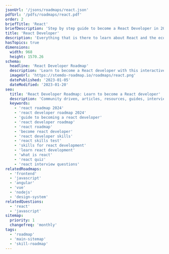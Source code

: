 ```yaml
---
jsonUrl: '/jsons/roadmaps/react.json'
pdfUrl: '/pdfs/roadmaps/react.pdf'
order: 2
briefTitle: 'React'
briefDescription: 'Step by step guide to become a React Developer in 2024'
title: 'React Developer'
description: 'Everything that is there to learn about React and the ecosystem in 2024.'
hasTopics: true
dimensions:
  width: 968
  height: 1570.26
schema:
  headline: 'React Developer Roadmap'
  description: 'Learn to become a React developer with this interactive step by step guide in 2024. We also have resources and short descriptions attached to the roadmap items so you can get everything you want to learn in one place.'
  imageUrl: 'https://stemdo-roadmap.io/roadmaps/react.png'
  datePublished: '2023-01-05'
  dateModified: '2023-01-20'
seo:
  title: 'React Developer Roadmap: Learn to become a React developer'
  description: 'Community driven, articles, resources, guides, interview questions, quizzes for react development. Learn to become a modern React developer by following the steps, skills, resources and guides listed in this roadmap.'
  keywords:
    - 'react roadmap 2024'
    - 'react developer roadmap 2024'
    - 'guide to becoming a react developer'
    - 'react developer roadmap'
    - 'react roadmap'
    - 'become react developer'
    - 'react developer skills'
    - 'react skills test'
    - 'skills for react development'
    - 'learn react development'
    - 'what is react'
    - 'react quiz'
    - 'react interview questions'
relatedRoadmaps:
  - 'frontend'
  - 'javascript'
  - 'angular'
  - 'vue'
  - 'nodejs'
  - 'design-system'
relatedQuestions:
  - 'react'
  - 'javascript'
sitemap:
  priority: 1
  changefreq: 'monthly'
tags:
  - 'roadmap'
  - 'main-sitemap'
  - 'skill-roadmap'
---
```

